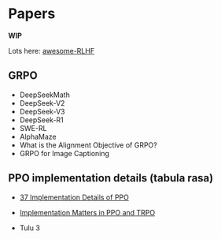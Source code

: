 # Papers

**WIP**

Lots here: [awesome-RLHF](https://github.com/opendilab/awesome-RLHF)

## GRPO

- DeepSeekMath
- DeepSeek-V2
- DeepSeek-V3
- DeepSeek-R1
- SWE-RL
- AlphaMaze
- What is the Alignment Objective of GRPO?
- GRPO for Image Captioning

## PPO implementation details (tabula rasa)

- [37 Implementation Details of PPO](https://iclr-blog-track.github.io/2022/03/25/ppo-implementation-details/)

- [Implementation Matters in PPO and TRPO](https://arxiv.org/abs/2005.12729)

- Tulu 3
